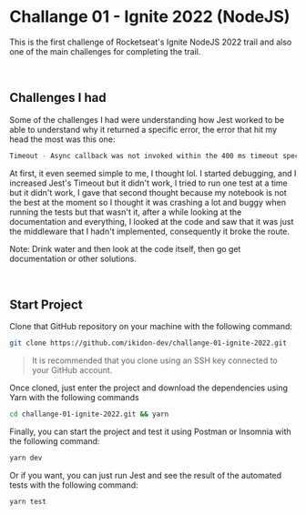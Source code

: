 # Challange 01 - Ignite 2022 (NodeJS)

This is the first challenge of Rocketseat's Ignite NodeJS 2022 trail and also one of the main challenges for completing the trail.

<br />

## Challenges I had

Some of the challenges I had were understanding how Jest worked to be able to understand why it returned a specific error, the error that hit my head the most was this one:

```bash
Timeout - Async callback was not invoked within the 400 ms timeout specified by jest.setTimeout.Timeout - Async callback was not invoked within the 400 ms timeout specified by jest.setTimeout.Error:
```

At first, it even seemed simple to me, I thought lol. I started debugging, and I increased Jest's Timeout but it didn't work, I tried to run one test at a time but it didn't work, I gave that second thought because my notebook is not the best at the moment so I thought it was crashing a lot and buggy when running the tests but that wasn't it, after a while looking at the documentation and everything, I looked at the code and saw that it was just the middleware that I hadn't implemented, consequently it broke the route.

Note: Drink water and then look at the code itself, then go get documentation or other solutions.

<br />

## Start Project

Clone that GitHub repository on your machine with the following command:

```bash
git clone https://github.com/ikidon-dev/challange-01-ignite-2022.git
```

> It is recommended that you clone using an SSH key connected to your GitHub account.

Once cloned, just enter the project and download the dependencies using Yarn with the following commands

```bash
cd challange-01-ignite-2022.git && yarn
```

Finally, you can start the project and test it using Postman or Insomnia with the following command:

```bash
yarn dev
```

Or if you want, you can just run Jest and see the result of the automated tests with the following command:

```bash
yarn test
```
